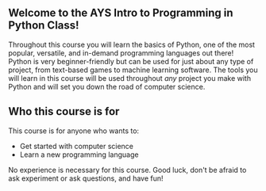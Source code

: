 ## Welcome to the AYS Intro to Programming in Python Class!

Throughout this course you will learn the basics of Python, one of the most popular, versatile, and in-demand programming languages out there! Python is very beginner-friendly but can be used for just about any type of project, from text-based games to machine learning software. The tools you will learn in this course will be used throughout *any* project you make with Python and will set you down the road of computer science.

## Who this course is for
This course is for anyone who wants to:
* Get started with computer science
* Learn a new programming language

No experience is necessary for this course. Good luck, don't be afraid to ask experiment or ask questions, and have fun!